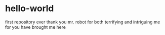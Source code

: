 # hello-world
first repository ever
thank you mr. robot for both terrifying and intriguing me for you have brought me here
